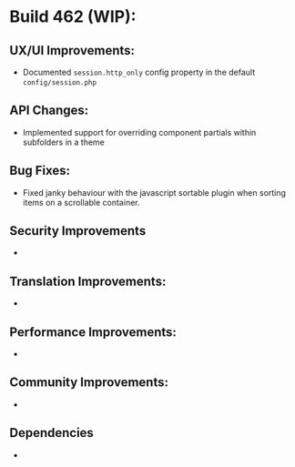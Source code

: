 # Build 462 (WIP):

## UX/UI Improvements:
- Documented `session.http_only` config property in the default `config/session.php`

## API Changes:
- Implemented support for overriding component partials within subfolders in a theme

## Bug Fixes:
- Fixed janky behaviour with the javascript sortable plugin when sorting items on a scrollable container.

## Security Improvements
-

## Translation Improvements:
-

## Performance Improvements:
-

## Community Improvements:
-

## Dependencies
-